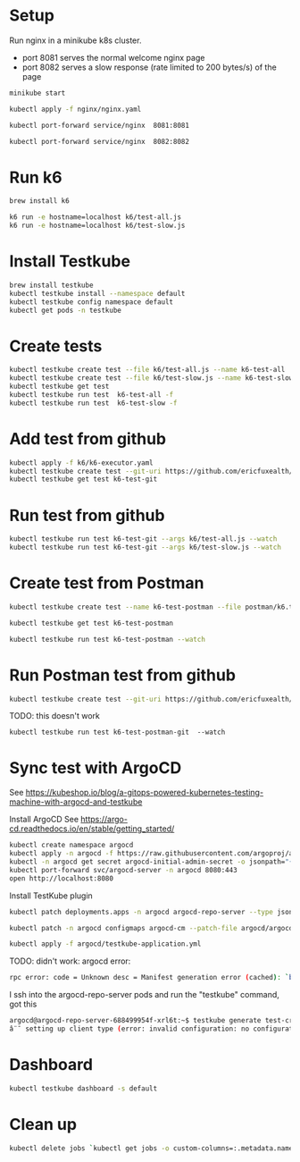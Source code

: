 # Setup

Run nginx in a minikube k8s cluster.
* port 8081 serves the normal welcome nginx page
* port 8082 serves a slow response (rate limited to 200 bytes/s) of the page

```bash
minikube start

kubectl apply -f nginx/nginx.yaml

kubectl port-forward service/nginx  8081:8081

kubectl port-forward service/nginx  8082:8082
```

# Run k6

```bash
brew install k6

k6 run -e hostname=localhost k6/test-all.js
k6 run -e hostname=localhost k6/test-slow.js
```

# Install Testkube

```bash
brew install testkube
kubectl testkube install --namespace default
kubectl testkube config namespace default
kubectl get pods -n testkube
```

# Create tests
```bash
kubectl testkube create test --file k6/test-all.js --name k6-test-all
kubectl testkube create test --file k6/test-slow.js --name k6-test-slow
kubectl testkube get test
kubectl testkube run test  k6-test-all -f
kubectl testkube run test  k6-test-slow -f
```


# Add test from github
```bash
kubectl apply -f k6/k6-executor.yaml
kubectl testkube create test --git-uri https://github.com/ericfuxealth/testkube.git --git-branch main --git-path k6 --type "k6/script" --name k6-test-git
kubectl testkube get test k6-test-git
```

# Run test from github

```bash
kubectl testkube run test k6-test-git --args k6/test-all.js --watch
kubectl testkube run test k6-test-git --args k6/test-slow.js --watch
```

# Create test from Postman

```bash
kubectl testkube create test --name k6-test-postman --file postman/k6.test-normal.json --type postman/collection

kubectl testkube get test k6-test-postman

kubectl testkube run test k6-test-postman --watch
```

# Run Postman test from github

```bash
kubectl testkube create test --git-uri https://github.com/ericfuxealth/testkube.git --git-branch main --git-path postman --type "postman/collection" --name k6-test-postman-git
```
TODO: this doesn't work
```
kubectl testkube run test k6-test-postman-git  --watch
```

# Sync test with ArgoCD
See https://kubeshop.io/blog/a-gitops-powered-kubernetes-testing-machine-with-argocd-and-testkube

Install ArgoCD
See https://argo-cd.readthedocs.io/en/stable/getting_started/

```bash
kubectl create namespace argocd
kubectl apply -n argocd -f https://raw.githubusercontent.com/argoproj/argo-cd/stable/manifests/install.yaml
kubectl -n argocd get secret argocd-initial-admin-secret -o jsonpath="{.data.password}" | base64 -d; echo
kubectl port-forward svc/argocd-server -n argocd 8080:443
open http://localhost:8080
```

Install TestKube plugin
```bash
kubectl patch deployments.apps -n argocd argocd-repo-server --type json --patch-file ./argocd/patch.yml

kubectl patch -n argocd configmaps argocd-cm --patch-file argocd/argocd-plugins.yml

kubectl apply -f argocd/testkube-application.yml

```

TODO: didn't work: argocd error:
```bash
rpc error: code = Unknown desc = Manifest generation error (cached): `bash -c testkube generate tests-crds .` failed exit status 1

```
I ssh into the argocd-repo-server pods and run the "testkube" command, got this
```bash
argocd@argocd-repo-server-688499954f-xrl6t:~$ testkube generate test-crds .
â¨¯ setting up client type (error: invalid configuration: no configuration has been provided, try setting KUBERNETES_MASTER environment variable)
```


# Dashboard
```bash
kubectl testkube dashboard -s default

```



# Clean up
```bash
kubectl delete jobs `kubectl get jobs -o custom-columns=:.metadata.name`
```
